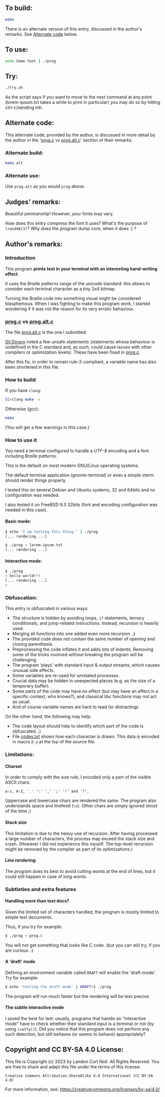 ## To build:

```sh
make
```

There is an alternate version of this entry, discussed in the author's remarks.
See [Alternate code](#alternate-code) below.


## To use:

```sh
echo Some text | ./prog
```


## Try:

```sh
./try.sh
```

As the script says if you want to move to the next command at any point
(lorem-ipsum.txt takes a while to print in particular) you may do so by hitting
ctrl-c/sending intr.


## Alternate code:

This alternate code, provided by the author, is discussed in more detail by the
author in the '[prog.c](prog.c) vs [prog.alt.c](prog.alt.c)' section of their remarks.


### Alternate build:

```sh
make alt
```


### Alternate use:

Use `prog.alt` as you would `prog` above.


## Judges' remarks:

Beautiful penmanship! However, your fonts may vary.

How does this entry compress the font it uses? What's the purpose of
`lrand48(3)`?  Why does the program dump core, when it does :) ?


## Author's remarks:

### Introduction

This program **prints text in your terminal with an interesting
hand-writing effect**.

It uses the *Braille patterns* range of the unicode standard: this
allows to consider each terminal character as a tiny 2x4 bitmap.

Turning the Braille code into something visual might be considered
blasphemous. When I was fighting to make this program work, I started
wondering if it was not the reason for its very erratic behaviour.


### [prog.c](prog.c) vs [prog.alt.c](prog.alt.c)

The file [prog.alt.c](prog.alt.c) is the one I submitted.

[Gil Dogon](/winners.html#Gil_Dogon) noted a few unsafe statements (statements
whose behaviour is undefined in the C standard and, as such, could cause issues
with other compilers or optimization levels). These have been fixed in
[prog.c](prog.c).

After this fix, in order to remain rule-2-compliant, a variable name has also
been shortened in this file.


### How to build

If you have `clang`:

```sh
CC=clang make -e
```

Otherwise (gcc):

```sh
make
```

(You will get a few warnings in this case.)


### How to use it

You need a terminal configured to handle a *UTF-8* encoding and a font including
*Braille patterns*.

This is the default on most modern GNU/Linux operating systems.

The default terminal application (gnome-terminal) or even a simple xterm should
render things properly.

I tested this on several Debian and Ubuntu systems, 32 and 64bits and no
configuration was needed.

I also tested it on FreeBSD 9.3 32bits (font and encoding configuration was
needed in this case).


#### Basic mode:

```sh
$ echo 'I am testing this thing.' | ./prog
[... rendering ...]

$ ./prog < lorem-ipsum.txt
[... rendering ...]
```


#### Interactive mode:

```sh
$ ./prog
> hello world!!!
[... rendering ...]
>
```


### Obfuscation:

This entry is obfuscated in various ways:

*   The structure is hidden by avoiding loops, `if` statements, ternary
conditionals, and jump-related instructions. Instead, recursion is heavily
used.
*   Merging all functions into one added even more recursion. ;)
*   The provided code does not contain the same number of opening and closing
parenthesis.
*   Preprocessing the code inflates it and adds lots of indents. Removing some
of the tricks involved without breaking the program will be challenging.
*   The program 'plays' with standard input & output streams, which causes
unusual side effects.
*   Some variables are re-used for unrelated processes.
*   Crucial data may be hidden in unexpected places (e.g. as the size of a
temporary buffer).
*   Some parts of the code may have no effect (but may have an effect in a
specific context, who knows?), and classical libc functions may not act as
usual.
*   And of course variable names are hard to read (or distracting).

On the other hand, the following may help:

*   The code layout should help to identify which part of the code is
obfuscated. ;)
*   File [codes.txt](codes.txt) shows how each character is drawn. This data is
encoded in macro `O_o` at the top of the source file.


### Limitations:


#### Charset

In order to comply with the size rule, I encoded only a part of the visible ASCII
chars:

```
a-z, A-Z, '.' ':' ',' ';' '!' and '?'.
```

Uppercase and lowercase chars are rendered the same. The program also
understands space and linefeed (`\n`).  Other chars are simply ignored (most of
the time ;)


#### Stack size

This limitation is due to the heavy use of recursion. After having processed a
large number of characters, the process may exceed the stack size and crash.
(However I did not experience this myself. The top-level recursion might be
removed by the compiler as part of its optimizations.)


#### Line rendering

The program does its best to avoid cutting words at the end of lines, but it
could still happen in case of long words.


### Subtleties and extra features


#### Handling more than text docs?

Given the limited set of characters handled, the program is mostly limited to
simple text documents.

Thus, if you try for example:

```sh
$ ./prog < prog.c
```

You will not get something that looks like C code. (but you can still try, if
you are curious. :)


#### A 'draft' mode

Defining an environment variable called `DRAFT` will enable the 'draft-mode'.
Try for example:

```sh
$ echo 'testing the draft mode' | DRAFT=1 ./prog
```

The program will run much faster but the rendering will be less precise.


#### The subtle interactive mode

I saved the best for last: usually, programs that handle an "interactive mode"
have to check whether their standard input is a terminal or not (by using
`isatty()`). Did you notice that this program does not perform any such
detection, but still behaves (or seems to behave) appropriately?


## Copyright and CC BY-SA 4.0 License:

This file is Copyright (c) 2023 by Landon Curt Noll.  All Rights Reserved.
You are free to share and adapt this file under the terms of this license:

    Creative Commons Attribution-ShareAlike 4.0 International (CC BY-SA 4.0)

For more information, see: https://creativecommons.org/licenses/by-sa/4.0/
